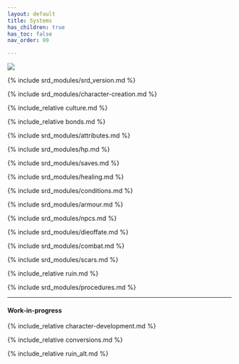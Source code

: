 ```yaml
---
layout: default
title: Systems
has_children: true
has_toc: false
nav_order: 99

---
```


![](../imgs/DG-moto_logo.png)

{% include srd_modules/srd_version.md %}

{% include srd_modules/character-creation.md %}

{% include_relative culture.md %}

{% include_relative bonds.md %}

{% include srd_modules/attributes.md %}

{% include srd_modules/hp.md %}

{% include srd_modules/saves.md %}

{% include srd_modules/healing.md %}

{% include srd_modules/conditions.md %}

{% include srd_modules/armour.md %}

{% include srd_modules/npcs.md %}

{% include srd_modules/dieoffate.md %}

{% include srd_modules/combat.md %}

{% include srd_modules/scars.md %}

{% include_relative ruin.md %}

{% include srd_modules/procedures.md %}

---

#### Work-in-progress

{% include_relative character-development.md %}

{% include_relative conversions.md %}

{% include_relative ruin_alt.md %}